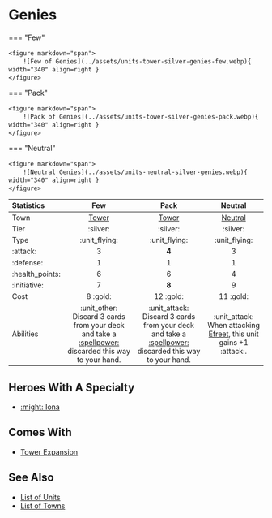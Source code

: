 # Genies

=== "Few"

    <figure markdown="span">
        ![Few of Genies](../assets/units-tower-silver-genies-few.webp){ width="340" align=right }
    </figure>

=== "Pack"

    <figure markdown="span">
        ![Pack of Genies](../assets/units-tower-silver-genies-pack.webp){ width="340" align=right }
    </figure>

=== "Neutral"

    <figure markdown="span">
        ![Neutral Genies](../assets/units-neutral-silver-genies.webp){ width="340" align=right }
    </figure>


| Statistics | Few | Pack | Neutral |
| :--- | :---: | :---: | :---: |
| Town | [Tower](../towns/tower.md) | [Tower](../towns/tower.md) | [Neutral](../towns/neutral.md) |
| Tier | :silver: | :silver: | :silver: |
| Type | :unit_flying: | :unit_flying: | :unit_flying: |
| :attack: | 3 | **4** | 3 |
| :defense: | 1 | 1 | 1 |
| :health_points: | 6 | 6 | 4 |
| :initiative: | 7 | **8** | 9 |
| Cost | 8 :gold: | 12 :gold: | 11 :gold: |
| Abilities | :unit_other: Discard 3 cards from your deck and take a [:spellpower:](../spells/index.md) discarded this way to your hand. | :unit_attack: Discard 3 cards from your deck and take a [:spellpower:](../spells/index.md) discarded this way to your hand. | :unit_attack: When attacking [Efreet](efreet.md), this unit gains +1 :attack:. |


## Heroes With A Specialty

- [:might: Iona](../heroes/iona.md#specialty)


## Comes With

- [Tower Expansion](../content.md)


## See Also

- [List of Units](index.md)
- [List of Towns](../towns/index.md)